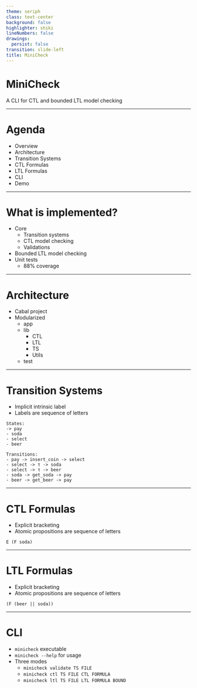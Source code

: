 ```yaml
---
theme: seriph
class: text-center
background: false
highlighter: shiki
lineNumbers: false
drawings:
  persist: false
transition: slide-left
title: MiniCheck
---
```


# MiniCheck

A CLI for CTL and bounded LTL model checking

---

# Agenda

- Overview
- Architecture
- Transition Systems
- CTL Formulas
- LTL Formulas
- CLI
- Demo

---

# What is implemented?

- Core
  - Transition systems
  - CTL model checking
  - Validations
- Bounded LTL model checking
- Unit tests
  - 88% coverage

---

# Architecture

- Cabal project
- Modularized
  - app
  - lib
    - CTL
    - LTL
    - TS
    - Utils
  - test

---

# Transition Systems

- Implicit intrinsic label
- Labels are sequence of letters

```text
States:
-> pay
- soda
- select
- beer

Transitions:
- pay -> insert_coin -> select
- select -> τ -> soda
- select -> τ -> beer
- soda -> get_soda -> pay
- beer -> get_beer -> pay
```

---

# CTL Formulas

- Explicit bracketing
- Atomic propositions are sequence of letters

```text
E (F soda)
```

---

# LTL Formulas

- Explicit bracketing
- Atomic propositions are sequence of letters

```text
(F (beer || soda))
```

---

# CLI

- `minicheck` executable
- `minicheck --help` for usage
- Three modes
  - `minicheck validate TS FILE`
  - `minicheck ctl TS FILE CTL FORMULA`
  - `minicheck ltl TS FILE LTL FORMULA BOUND`
